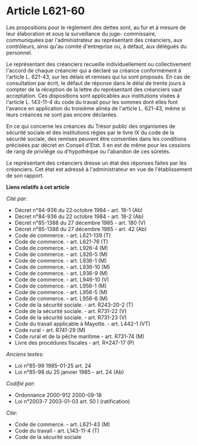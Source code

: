 # Article L621-60

Les propositions pour le règlement des dettes sont, au fur et à mesure de leur élaboration et sous la surveillance du juge-
commissaire, communiquées par l'administrateur au représentant des créanciers, aux contrôleurs, ainsi qu'au comité
d'entreprise ou, à défaut, aux délégués du personnel.

Le représentant des créanciers recueille individuellement ou collectivement l'accord de chaque créancier qui a déclaré sa
créance conformément à l'article L. 621-43, sur les délais et remises qui lui sont proposés. En cas de consultation par
écrit, le défaut de réponse dans le délai de trente jours à compter de la réception de la lettre du représentant des
créanciers vaut acceptation. Ces dispositions sont applicables aux institutions visées à l'article L. 143-11-4 du code du
travail pour les sommes dont elles font l'avance en application du troisième alinéa de l'article L. 621-43, même si leurs
créances ne sont pas encore déclarées.

En ce qui concerne les créances du Trésor public des organismes de sécurité sociale et des institutions régies par le livre
IX du code de la sécurité sociale, des remises peuvent être consenties dans les conditions précisées par décret en Conseil
d'Etat. Il en est de même pour les cessions de rang de privilège ou d'hypothèque ou l'abandon de ces sûretés.

Le représentant des créanciers dresse un état des réponses faites par les créanciers. Cet état est adressé à l'administrateur
en vue de l'établissement de son rapport.

**Liens relatifs à cet article**

_Cité par_:

  - Décret n°84-936 du 22 octobre 1984 - art. 18-1 (Ab)
  - Décret n°84-936 du 22 octobre 1984 - art. 18-2 (Ab)
  - Décret n°85-1388 du 27 décembre 1985 - art. 180 (V)
  - Décret n°85-1388 du 27 décembre 1985 - art. 42 (Ab)
  - Code de commerce. - art. L621-139 (T)
  - Code de commerce. - art. L621-76 (T)
  - Code de commerce. - art. L926-4 (M)
  - Code de commerce. - art. L926-5 (M)
  - Code de commerce. - art. L936-1 (M)
  - Code de commerce. - art. L936-10 (M)
  - Code de commerce. - art. L936-9 (M)
  - Code de commerce. - art. L946-10 (V)
  - Code de commerce. - art. L956-1 (M)
  - Code de commerce. - art. L956-5 (M)
  - Code de commerce. - art. L956-6 (M)
  - Code de la sécurité sociale. - art. R243-20-2 (T)
  - Code de la sécurité sociale. - art. R731-22 (V)
  - Code de la sécurité sociale. - art. R731-23 (V)
  - Code du travail applicable à Mayotte. - art. L442-1 (VT)
  - Code rural - art. R741-29 (M)
  - Code rural et de la pêche maritime - art. R731-74 (M)
  - Livre des procédures fiscales - art. R*247-17 (P)

_Anciens textes_:

  - Loi n°85-98 1985-01-25 art. 24
  - Loi n°85-98 du 25 janvier 1985 - art. 24 (Ab)

_Codifié par_:

  - Ordonnance 2000-912 2000-09-18
  - Loi n°2003-7 2003-01-03 art. 50 I (ratification)

_Cite_:

  - Code de commerce. - art. L621-43 (M)
  - Code du travail - art. L143-11-4 (T)
  - Code de la sécurité sociale
